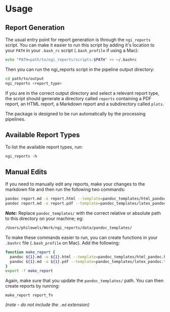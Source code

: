 # Usage

## Report Generation
The usual entry point for report generation is through the `ngi_reports` script.
You can make it easier to run this script by adding it's location to your `PATH`
in your `.bash_rc` script (`.bash_profile` if using a Mac):

```bash
echo "PATH=path/to/ngi_reports/scripts:$PATH" >> ~/.bashrc
```

Then you can run the ngi_reports script in the pipeline output directory:

```bash
cd path/to/output
ngi_reports <report_type>
```

If you are in the correct output directory and select a relevant report
type, the script should generate a directory called `reports` containing 
a PDF report, an HTML report, a Markdown report and a subdirectory called `plots`.

The package is designed to be run automatically by the processing pipelines.

## Available Report Types
To list the available report types, run:

```
ngi_reports -h
```

## Manual Edits
If you need to manually edit any reports, make your changes to the markdown
file and then run the following two commands:

```bash
pandoc report.md -o report.html --template=pandoc_templates/html_pandoc.html
pandoc report.md -o report.pdf --template=pandoc_templates/latex_pandoc.tex --latex-engine=xelatex
```

***Note:*** Replace `pandoc_templates/` with the correct relative or absolute
path to this directory on your machine; eg:

```bash
/Users/philewels/Work/ngi_reports/data/pandoc_templates/
```

To make these commands easier to run, you can create functions in your `.bashrc` file
(`.bash_profile` on Mac). Add the following:

```bash
function make_report {
  pandoc ${1}.md -o ${1}.html --template=pandoc_templates/html_pandoc.html
  pandoc ${1}.md -o ${1}.pdf --template=pandoc_templates/latex_pandoc.tex --latex-engine=xelatex
}
export -f make_report
```

Again, make sure that you update the `pandoc_templates/` path.
You can then create reports by running:

```
make_report report_fn
```
_(note - do not include the `.md` extension)_